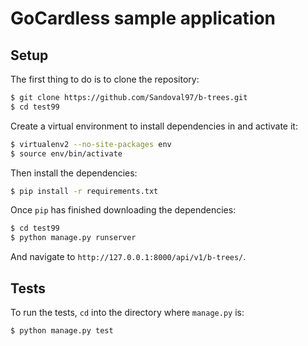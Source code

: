 # GoCardless sample application

## Setup

The first thing to do is to clone the repository:

```sh
$ git clone https://github.com/Sandoval97/b-trees.git
$ cd test99
```

Create a virtual environment to install dependencies in and activate it:

```sh
$ virtualenv2 --no-site-packages env
$ source env/bin/activate
```

Then install the dependencies:

```sh
$ pip install -r requirements.txt
```

Once `pip` has finished downloading the dependencies:
```sh
$ cd test99
$ python manage.py runserver
```
And navigate to `http://127.0.0.1:8000/api/v1/b-trees/`.
## Tests

To run the tests, `cd` into the directory where `manage.py` is:
```sh
$ python manage.py test